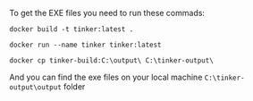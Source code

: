 To get the EXE files you need to run these commads:

```docker build -t tinker:latest .```

```docker run --name tinker tinker:latest```

```docker cp tinker-build:C:\output\ C:\tinker-output\```

And you can find the exe files on your local machine `C:\tinker-output\output` folder
